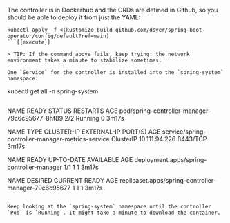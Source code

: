 
The controller is in Dockerhub and the CRDs are defined in Github, so you should be able to deploy it from just the YAML:

```
kubectl apply -f <(kustomize build github.com/dsyer/spring-boot-operator/config/default?ref=main)
```{{execute}}

> TIP: If the command above fails, keep trying: the network environment takes a minute to stabilize sometimes.

One `Service` for the controller is installed into the `spring-system` namespace:

```
kubectl get all -n spring-system
```{{execute}}

```
NAME                                             READY   STATUS    RESTARTS   AGE
pod/spring-controller-manager-79c6c95677-8hf89   2/2     Running   0          3m17s

NAME                                                TYPE        CLUSTER-IP      EXTERNAL-IP   PORT(S)    AGE
service/spring-controller-manager-metrics-service   ClusterIP   10.111.94.226   <none>        8443/TCP   3m17s

NAME                                        READY   UP-TO-DATE   AVAILABLE   AGE
deployment.apps/spring-controller-manager   1/1     1            1           3m17s

NAME                                                   DESIRED   CURRENT   READY   AGE
replicaset.apps/spring-controller-manager-79c6c95677   1         1         1       3m17s
```

Keep looking at the `spring-system` namespace until the controller `Pod` is `Running`. It might take a minute to download the container.
